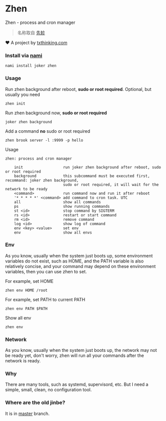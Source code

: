 # Zhen

Zhen - process and cron manager

> 名称取自 [先轸](https://shidian.baike.com/wikiid/7248758319247147773)

❤️ A project by [txthinking.com](https://www.txthinking.com)

### Install via [nami](https://github.com/txthinking/nami)

```
nami install joker zhen
```

### Usage

Run zhen background after reboot, **sudo or root required**. Optional, but usually you need

```
zhen init
```

Run zhen background now, **sudo or root required**

```
joker zhen background
```

Add a command **no** sudo or root required

```
zhen brook server -l :9999 -p hello
```

Usage

```
zhen: process and cron manager

    init                  run joker zhen background after reboot, sudo or root required
    background            this subcommand must be executed first, recommand: joker zhen background,
                          sudo or root required, it will wait for the network to be ready
    <command>             run command now and run it after reboot
    '* * * * *' <command> add command to cron task. UTC
    all                   show all commands
    ps                    show running commands
    st <id>               stop command by SIGTERM
    rs <id>               restart or start command
    rm <id>               remove command
    log <id>              show log of command
    env <key> <value>     set env
    env                   show all envs
```

### Env

As you know, usually when the system just boots up, some environment variables do not exist, such as HOME, and the PATH variable is also relatively concise, and your command may depend on these environment variables, then you can use zhen to set.

For example, set HOME
```
zhen env HOME /root
```
For example, set PATH to current PATH
```
zhen env PATH $PATH
```
Show all env
```
zhen env
```

### Network

As you know, usually when the system just boots up, the network may not be ready yet, don't worry, zhen will run all your commands after the network is ready.

### Why

There are many tools, such as systemd, supervisord, etc.
But I need a simple, small, clean, no configuration tool.

### Where are the old jinbe?

It is in [master](https://github.com/txthinking/zhen/tree/master) branch.
